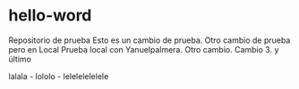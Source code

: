 # hello-word
Repositorio de prueba
Esto es un cambio de prueba.
Otro cambio de prueba pero en Local
Prueba local con Yanuelpalmera. Otro cambio. Cambio 3. y último

lalala - lololo - lelelelelelele